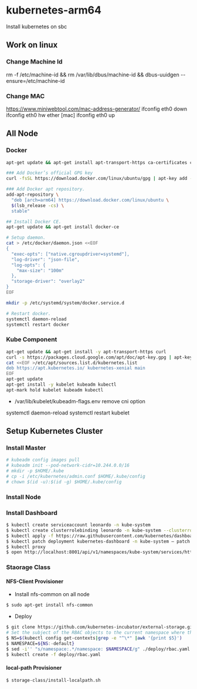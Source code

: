 # kubernetes-arm64

Install kubernetes on sbc

## Work on linux 

### Change Machine Id
rm -f /etc/machine-id && rm /var/lib/dbus/machine-id && dbus-uuidgen --ensure=/etc/machine-id

### Change MAC
https://www.miniwebtool.com/mac-address-generator/
ifconfig eth0 down
ifconfig eth0 hw ether [mac]
ifconfig eth0 up

## All Node





### Docker 

```bash
apt-get update && apt-get install apt-transport-https ca-certificates curl software-properties-common

### Add Docker’s official GPG key
curl -fsSL https://download.docker.com/linux/ubuntu/gpg | apt-key add -

### Add Docker apt repository.
add-apt-repository \
  "deb [arch=arm64] https://download.docker.com/linux/ubuntu \
  $(lsb_release -cs) \
  stable"

## Install Docker CE.
apt-get update && apt-get install docker-ce

# Setup daemon.
cat > /etc/docker/daemon.json <<EOF
{
  "exec-opts": ["native.cgroupdriver=systemd"],
  "log-driver": "json-file",
  "log-opts": {
    "max-size": "100m"
  },
  "storage-driver": "overlay2"
}
EOF

mkdir -p /etc/systemd/system/docker.service.d

# Restart docker.
systemctl daemon-reload
systemctl restart docker
```

### Kube Component

```bash
apt-get update && apt-get install -y apt-transport-https curl
curl -s https://packages.cloud.google.com/apt/doc/apt-key.gpg | apt-key add -
cat <<EOF >/etc/apt/sources.list.d/kubernetes.list
deb https://apt.kubernetes.io/ kubernetes-xenial main
EOF
apt-get update
apt-get install -y kubelet kubeadm kubectl
apt-mark hold kubelet kubeadm kubectl
```

* /var/lib/kubelet/kubeadm-flags.env
remove cni option 

systemctl daemon-reload
systemctl restart kubelet

## Setup Kubernetes Cluster

### Install Master

```bash
# kubeadm config images pull
# kubeadm init --pod-network-cidr=10.244.0.0/16 
# mkdir -p $HOME/.kube
# cp -i /etc/kubernetes/admin.conf $HOME/.kube/config
# chown $(id -u):$(id -g) $HOME/.kube/config
```

### Install Node



### Install Dashboard

```bash
$ kubectl create serviceaccount leonardo -n kube-system
$ kubectl create clusterrolebinding leonardo -n kube-system --clusterrole=cluster-admin --serviceaccount=kube-system:leonardo
$ kubectl apply -f https://raw.githubusercontent.com/kubernetes/dashboard/master/aio/deploy/recommended/kubernetes-dashboard.yaml
$ kubectl patch deployment kubernetes-dashboard -n kube-system — patch ‘{“spec”: {“template”: {“spec”: {“nodeSelector”: {“beta.kubernetes.io/arch”: “arm64”}}}}}’
$ kubectl proxy
$ open http://localhost:8001/api/v1/namespaces/kube-system/services/https:kubernetes-dashboard:/proxy/
```

### Staorage Class

#### NFS-Client Provisioner

- Install nfs-common on all node

```bash
$ sudo apt-get install nfs-common
```

- Deploy

```bash
$ git clone https://github.com/kubernetes-incubator/external-storage.git
# Set the subject of the RBAC objects to the current namespace where the provisioner is being deployed
$ NS=$(kubectl config get-contexts|grep -e "^\*" |awk '{print $5}')
$ NAMESPACE=${NS:-default}
$ sed -i'' "s/namespace:.*/namespace: $NAMESPACE/g" ./deploy/rbac.yaml
$ kubectl create -f deploy/rbac.yaml
```

#### local-path Provisioner

```bash
$ storage-class/install-localpath.sh
```
